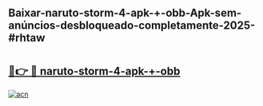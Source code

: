 ## Baixar-naruto-storm-4-apk-+-obb-Apk-sem-anúncios-desbloqueado-completamente-2025-#rhtaw

# <h2><a href="https://ainizakaria.my?title=naruto-storm-4-apk-+-obb&ref=20M">🔗👉 🔴 naruto-storm-4-apk-+-obb</a></h2>

[![acn](https://github.com/user-attachments/assets/0f9c940e-d8b0-45ae-aac7-cd30a18b3e1c)](https://ainizakaria.my?title=naruto-storm-4-apk-+-obb&ref=20M)

